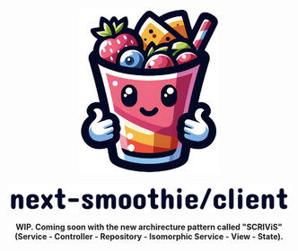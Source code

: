 <p align="center">
<img width="250" alt="vovk" src="../.assets/smoothy.png"> <br>
 <br>
<picture>
  <source width="600" media="(prefers-color-scheme: dark)" srcset="../.assets/text-smoothie-client-white.png">
  <source width="600" media="(prefers-color-scheme: light)" srcset="../.assets/text-smoothie-client-dark.png">
  <img width="600" alt="vovk" src="../.assets/text-smoothie-client-dark.png">
</picture>
</p>


<p align="center">
<strong>WIP. Coming soon with the new archirecture pattern called "SCRIViS" (Service - Controller - Repository - Isomorphic Service - View - State).</strong>
<br />
</p>

<!--

<picture>
  <source media="(prefers-color-scheme: dark)" srcset="https://user-images.githubusercontent.com/25423296/163456776-7f95b81a-f1ed-45f7-b7ab-8fa810d529fa.png">
  <source media="(prefers-color-scheme: light)" srcset="https://user-images.githubusercontent.com/25423296/163456779-a8556205-d0a5-45e2-ac17-42d089e3c3f8.png">
  <img alt="Shows an illustrated sun in light mode and a moon with stars in dark mode." src="https://user-images.githubusercontent.com/25423296/163456779-a8556205-d0a5-45e2-ac17-42d089e3c3f8.png">
</picture>

-->
<!--

### Self-implemented API

1. Define controller
2. Define route + save file snippet
3. Run the server to trigger metadata file creation
4. Initialise and use the client

### Roadmap

- Alternate shape of API handers by providing 3rd argument called `transformer` to get handlers of custom shape. For example `deleteUser(id, 'Successfully deleted the user')`.
- Allow to validate data before it's sent to back-end using validation definition on the controller level.
- Basic example
- Third-party API + NPM example
- React-native example 
-->